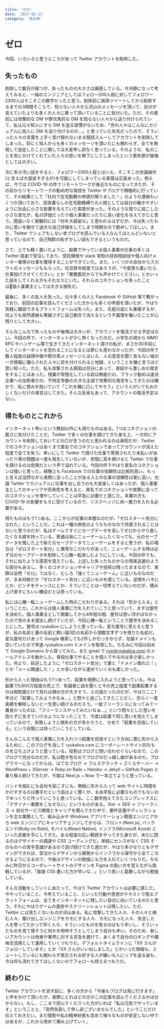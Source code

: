 ```yaml
---
title: 'ゼロ'
date: '2017-05-13'
category: '読み物'
---
```


# ゼロ

今回、いろいろと思うところがあって Twitter アカウントを削除した。

## 失ったもの

削除して数日が経つが、失ったものの大きさは痛感している。今冷静になって考えてみると、一端のエンジニアとしてはフォロー200人弱に対してフォロワー2300人はそこそこの数字だったと思う。削除前に挨拶ツイートしてから削除するまでの3時間そこらで、知らない人々から沢山のメッセージを頂いて、自分が見えていたよりも多くの人々に慕って頂いていることに気付いた。ただ、その直前には攻撃的な DM や野次馬的な DM を知らない人々から送り付けられていて、私は元々知人にすら DM を送る習慣がないため、「世の人々はこんなにカジュアルに他人に DM を送り付けるのか...」と思っていた矢先だったので、そういった人々の言葉を上手く受け取れないまま既読スルーしてアカウントを削除してしまった。同じく知人からも多くのメッセージを頂いたにも関わらず、全てを無視して逃走したことに関しては大変申し訳なく思っている。そのような、私のことを気にかけてくれていた人々の思いを無下にしてしまったという喪失感が後悔としては大きい。

次に多少汚い話をすると、フォロワー2300人程とはいえ、そこそこの世論操作(と言えば大袈裟すぎるが)を可能にしてしまっている実感は正直あった。例えば、今では COVID-19 の件でリモートワークが身近なものになってきたが、その前からリモートワークの勧め的な発信を Twitter やブログで積極的に行っていて、その結果として「社内で在宅勤務の申請が降りました！」のような連絡もいくつか頂いており、田舎暮らしの在宅勤務縛りの人間としては自分の働きやすいように社会に小さな影響を与えていた実感があった。そのような周りに起こした小さな変化が、私の評価だったり個人事業だったりに良い変化を与えてきたと思う。間違いなく客観的には「何を大袈裟な」と思われるはずだが、今は失ったものに思いを馳せて過大な自己評価をしてしまう時期なので勘弁してほしい。また、Twitter でシェアもしない本ブログを読んでいる人なんてほとんどいないと思っているので、自己陶酔の恥ずかしい話もできるというものだ。

さて、上でも軽く書いたように、副業でやっている個人事業の仕事の多くは Twitter 経由で受注しており、受託開発や slack 常駐の技術相談役や個人向けメンター業等の仕事を獲得することができていた。また、いくつかの会社からスカウトのメッセージももらった。社交辞令程度ではあろうが、「今度落ち着いたら仕事投げさせてください」とか「業務委託からでも声かけてください」とかいった話をしてくれる方もそれなりにいた。それらのコネクションを失ったことは個人事業主としては大きな損失だ。

最後に、多くの友人を失った。元々多くの人と Facebook や GitHub 等で繋がっており、前回の記事を読んでくださった方からも多くの申請を頂いたが、やはり気軽に雑談できるプラットフォームは失った。また、先程の話とも重複するが、何よりも突然連絡も寄越さずに自己都合で消えるという不義理を働いたことが心残りとして大きい。

そんなこんなで失ったものや後悔は大きいが、アカウントを復活させる予定はない。今回の件で、インターネットが少し怖くなったのだ。小学生の頃から MMO RPG やハンゲーム等で生きてきたインターネット漬けの私が、まさか30手前にしてインターネットを恐れることになるとは夢にも思わなかったが、今回の件で数人程度の誹謗中傷や野次馬メッセージとはいえ、人の意見を聞く気もない嘘の一次情報に踊らされた人々に目を付けられると地獄、ということを嫌と言うほど思い知った。ただ、私も攻撃される原因は充分にあって、普段から激しめの発言をすることはあった。残業が常態化している奴は無能だの、ブラック勤めは違法企業への加担者だの、不特定多数の大きな主語で攻撃的な発言をしてきたのは確かで、私に恨みを抱いていて「これを機に凸してやろう」という人がいてもおかしくないだけの発言はしてきた。そんな反省もあって、アカウントの復活予定はない。


## 得たものとこれから

インターネット怖いという教訓以外にも得たものはある。1つはコネクションの脆さに気付けたことだ。Twitter で多くの仕事を請けてきた身な上、一方的にアカウントを削除しておいてどの口が言うのだと思われるのは承知だが、Twitter でのコネクションはあくまで匿名でのコネクションであってアカウントが消えた程度で全てを失う。幸いにして Twitter で請けた仕事で蒸発されたり未払いがあったり等の問題は一度も発生していないが、世間に耳を傾けると Twitter で仕事を請けるのは危険だという声で溢れている。今回の件でやはり実名のコネクションは強いと思った。経験上も Facebook での仕事の信頼性は比較的高い。もっと言えば当然ながら実際に会ったことがある人との仕事の信頼性は更に高い。勿論 Twitter でカジュアルに仕事を出し合うのも大変楽しくはあったが、個人事業主としてのキャリアや将来性を考えると、実名でのコネクションや実際に会ってのコネクションを増やしていくことは早急に必要だと感じた。本業の方も COVID-19 の影響をもろに受けているので、リスクヘッジに尚一層力を入れる必要がある。

得たものはもう1つある。ここからが記事の本題なのだが、「ゼロスタート気分になれた」ということだ。これは一種の病気のようなものなので共感されることはないと思うのだが、私はゲームですぐにセーブデータを消してゼロからやり直したくなる癖を持っている。普通は仮にニューゲームしたくなっても、元のセーブデータを残した上で新たなセーブデータでニューゲームをすると思うが、私の場合は「ゼロスタート気分」に異常なこだわりがあって、ニューゲームする時は必ず元のセーブデータを削除して心機一転楽しむようにしている。今回の件でも、それに似たような感覚を覚えている。上述した失ったものからの現実逃避のような部分もあるし、多くのコネクションやキャリアや技術は残ったままなので、実際は全然「ゼロ」ではなく、むしろ「強くてニューゲーム」に近いものなのだが、まあ何故だか「ゼロスタート気分」に近いものを感じている。逆境をバネにとか、ピンチをチャンスにとか、そういうことは一切考えていないのだが、積み上げ直すにもいい機会だとは思っている。

私には心機一転ニューゲームした時のこだわりがある。それは「形から入る」ということだ。これからは個人事業に力を入れていこうと思っていて、まずは屋号を決めた。個人事業主として開業してから4年程の間、屋号は思い浮かばなかったので空のまま提出し続けていたが、今回心機一転ということで屋号を決めることにした。屋号は ryukalice にしようと思っている。変な屋号に見えると思うが、私の名前と妻の名前と飼い猫3匹の名前から頭数文字ずつを借りた名前だ。変な屋号だけあって Google 検索しても2件しか引っかからず、勿論ドメインも空いていたので早速 ryukalice.com ドメインを取得した。ちなみに今回は初めて Google Domains から買ってみた。また gmail で ryo@ryukalice.com のメールアドレスを動かした。普段仕事でやることを個人でやるのは多少楽しかった。何より、前述したように「ゼロスタート気分」で妻と「ドメイン取れた！」とか「メール開通した！」とか言いながら進めていくのも楽しかった。

形から入った理由はもう1つあって、起業を視野に入れようと思っている。今は副業で5,600万程度の売上で、有識者に話を聞くと今の売上程度で副業起業するのは税制面だけで見れば損の方が大きそう、との話だったのだが、やはりここ1年ほど「起業してみようかなぁ...」と悶々と過ごしてきたことだし、恐らく一度実績を解除しないと一生思い続けるのだろう。一度フリーランスになってみて一番良かったのは、「フリーランスやってみたいなぁ...」という悶々とした思いを抱えずに生きていけるようになったことで、今度は起業で同じ思いを抱えてしまっているので、失敗しようと損失の方が多かろうと、せめて「起業を目指している」という状態には持っていこうとしている。

そんなこんなで個人事業に力を入れつつ起業を目指すという方向に更に形から入るために、このブログを消して ryukalice.com にコーポーレートサイト的なものを立ち上げようと思っている。役割はブログと問い合わせぐらいなので、このブログで充分なのだが、私は飽き性なのでブログの引っ越し癖があるのだ。プログラマーになってからは、はてなブログ -> フルスクラッチ + さくらサーバー -> WordPress + XServer -> Ruby on Rails + Heroku -> Jekyll + GitHub Pages と乗り換え続けてきたが、今度は Next.js + Now で一本立てようと思っている。

バンドを組むにも会社を起こすにも、無駄に形から入って web サイトに時間をかけすぎるのは悪手だという話はよく聞くが、まあ早急に必要なものでもないのでゆっくりと作っていこうと思っている。ここ数年抱えてきたコンプレックスに「デザイナー業務をこなせない」というものがある。SIer -> SES -> フリーランス -> 自社サービス開発とキャリアを積んできた中で、要件定義やディレクションを主な業務として、組み込みや Windows アプリケーション開発エンジニアから web エンジニアにキャリアチェンジしてからは、フロント(Next.js), バックエンド(Ruby on Rails), モバイル(React Native), インフラ(Microsoft Azure) といった武器を手にしてきた。ある程度の広い範囲をやってきた身だが、未だに困るのはデザイナーの調達や CSS コーディングだ。単純にセンスがなく CSS そのものへの苦手意識があるので逃げ続けてきた道だが、やはり多少なりともデザインができれば、受注からデザインから開発からインフラから保守から全てこなせるようになるので、今後はデザインの勉強にも力を入れていくつもりだ。ちなみに昨日からコーポレートサイトのデザインを Figma の扱い方を覚えながら挑戦しているが、「直接 CSS 書いた方が早いな...」という思いと葛藤しながら勉強している。

そんな活動をしていくにあたって、やはり Twitter アカウントは必要に感じた。今やっていること、今考えていること、といった行動や思想がテキストで残るプラットフォームは、全てをインターネットに残したい自分に向いているのだと思う。それにやはりゲームの進捗やスクリーンショットは残したい。ただ、Twitter には見たくないものが沢山ある。私に攻撃してきた人々、その人々と絡む人々、駆け出しエンジニアをカモにする人々、カモになった人々、失言した人を寄ってたかって叩く人々、そういったものを見るのはもう辛いし、そういったものを見て偉そうに何かを物申そうとしてしまう自分も辛い。そのため、新しいアカウントは他者や業界に対する言及を避けて、あくまで自分のロギングや趣味交流用として運用していくつもりだ。デフォルトタイムラインに「XX さんがフォローしています」とか「XX さんがいいねしました」とかいった情報も、ミュートしているにも関わらず表示される好きな人が嫌いな人にリプを送る姿も、今は何も流れてきてほしくないのでフォローも控えるつもりだ。

## 終わりに

Twitter アカウントを消す前に、多くの方から「今後もブログは見に行きます」と声をかけて頂いたが、実際にどれほどの方がこの記事を読んでくださるかは分からない。もし、ここまで読んでくださった方がいれば「私は元気でやっています」ということと、「突然失踪して申し訳ございませんでした」ということだけ伝えておきたい。まだ情勢や私の精神状態も含めて様々なものが安定しない中ではあるが、これから改めて積み上げていく。

